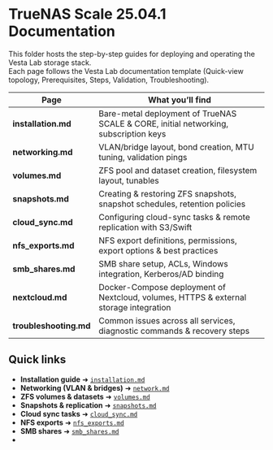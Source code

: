 # TrueNAS Scale 25.04.1 Documentation

This folder hosts the step-by-step guides for deploying and operating the Vesta Lab storage stack.  
Each page follows the Vesta Lab documentation template (Quick-view topology, Prerequisites, Steps, Validation, Troubleshooting).

| Page                   | What you’ll find                                                        |
|------------------------|--------------------------------------------------------------------------|
| **installation.md**    | Bare-metal deployment of TrueNAS SCALE & CORE, initial networking, subscription keys |
| **networking.md**      | VLAN/bridge layout, bond creation, MTU tuning, validation pings          |
| **volumes.md**         | ZFS pool and dataset creation, filesystem layout, tunables               |
| **snapshots.md**       | Creating & restoring ZFS snapshots, snapshot schedules, retention policies |
| **cloud_sync.md**      | Configuring cloud-sync tasks & remote replication with S3/Swift          |
| **nfs_exports.md**     | NFS export definitions, permissions, export options & best practices     |
| **smb_shares.md**      | SMB share setup, ACLs, Windows integration, Kerberos/AD binding         |
| **nextcloud.md**       | Docker-Compose deployment of Nextcloud, volumes, HTTPS & external storage integration |
| **troubleshooting.md** | Common issues across all services, diagnostic commands & recovery steps  |

## Quick links

- **Installation guide** ➜ [`installation.md`](installation.md)  
- **Networking (VLAN & bridges)** ➜ [`network.md`](network.md)  
- **ZFS volumes & datasets** ➜ [`volumes.md`](volumes.md)  
- **Snapshots & replication** ➜ [`snapshots.md`](snapshots.md)  
- **Cloud sync tasks** ➜ [`cloud_sync.md`](cloud_sync.md)
- **NFS exports** ➜ [`nfs_exports.md`](nfs_exports.md)
- **SMB shares** ➜ [`smb_shares.md`](smb_shares.md)
- 



  


